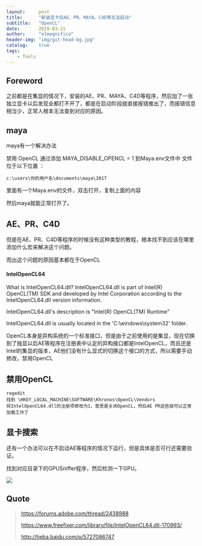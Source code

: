 ```yaml
---
layout:     post
title:      "新装显卡后AE、PR、MAYA、C4D等无法启动"
subtitle:   "OpenCL"
date:       2019-03-21
author:     "elmagnifico"
header-img: "img/git-head-bg.jpg"
catalog:    true
tags:
    - Tools
---
```


## Foreword

之前都是在集显的情况下，安装的AE、PR、MAYA、C4D等程序，然后加了一张独立显卡以后发现全都打不开了，都是在启动阶段就直接报错推出了，而报错信息相当少，正常人根本无法查到对应的原因。

## maya

maya有一个解决办法

禁用 OpenCL 通过添加 MAYA_DISABLE_OPENCL = 1 到Maya.env文件中
文件位于以下位置 ：

    c:\users\你的用户名\documents\maya\2017

里面有一个Maya.env的文件，双击打开，复制上面的内容

然后maya就能正常打开了。

## AE、PR、C4D

但是在AE、PR、C4D等程序的时候没有这种类型的教程，根本找不到应该在哪里添加什么宏来解决这个问题。

而出这个问题的原因基本都在于OpenCL

#### IntelOpenCL64

What is IntelOpenCL64.dll?
IntelOpenCL64.dll is part of Intel(R) OpenCL(TM) SDK and developed by Intel Corporation according to the IntelOpenCL64.dll version information.

IntelOpenCL64.dll's description is "Intel(R) OpenCL(TM) Runtime"

IntelOpenCL64.dll is usually located in the 'C:\windows\system32\' folder.

OpenCL本身是异构系统的一个标准接口，但是由于之前使用的是集显，现在切换到了独显以后AE等程序在注册表中认定的异构接口都是IntelOpenCL，而且还是Intel的集显的版本，AE他们没有什么显式的切换这个接口的方式，所以需要手动修改，禁用OpenCL

## 禁用OpenCL

    regedit
    找到 \HKEY_LOCAL_MACHINE\SOFTWARE\Khronos\OpenCL\Vendors
    将IntelOpenCL64.dll的注册项修改为1，意思是关闭OpenCL，然后AE PR这些就可以正常加载工作了

## 显卡搜索

还有一个办法可以在不启动AE等程序的情况下运行，但是具体是否可行还需要验证。

找到对应目录下的GPUSniffer程序，然后检测一下GPU。

![](http://img.elmagnifico.tech:9514/static/upload/elmagnifico/5c92f9c4e38ba.png)

## Quote

> https://forums.adobe.com/thread/2438988
>
> https://www.freefixer.com/library/file/IntelOpenCL64.dll-170993/
>
> http://tieba.baidu.com/p/5727086747
